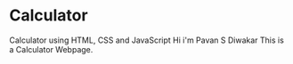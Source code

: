 # Calculator
Calculator using HTML, CSS and JavaScript
Hi i'm Pavan S Diwakar
This is a Calculator Webpage.
